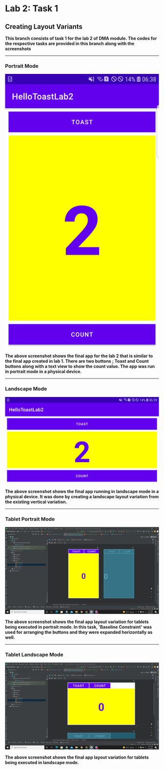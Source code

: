 # Lab 2: Task 1

## Creating Layout Variants

**This branch consists of task 1 for the lab 2 of DMA module. The codes for the respective tasks are provided in this branch along
with the screenshots**

---

### Portrait Mode

![alt](SS/PortraitView.png)

**The above screenshot shows the final app for the lab 2 that is similar to the final app created in lab 1. There are two buttons
; Toast and Count buttons along with a text view to show the count value. The app was run in portrait mode in a physical
device.**

--- 

### Landscape Mode

![alt](SS/LandscapeView.png)

**The above screenshot shows the final app running in landscape mode in a physical device. It was done by creating a landscape 
layout variation from the existing vertical variation.**

--- 

### Tablet Portrait Mode

![alt](SS/TabletPortrait.png)

**The above screenshot shows the final app layout variation for tablets being executed in portrait mode. In this task, 'Baseline
Constraint' was used for arranging the buttons and they were expanded horizontally as well.**

--- 

### Tablet Landscape Mode

![alt](SS/TabletLandscape.png)

**The above screenshot shows the final app layout variation for tablets being executed in landscape mode.**
